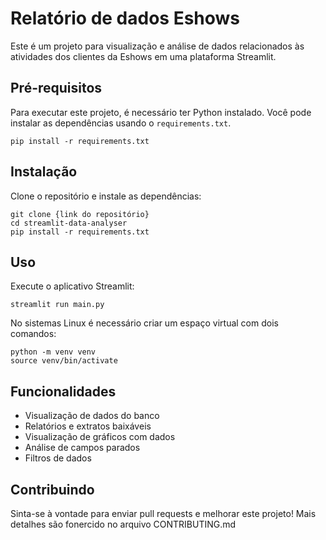 
# Relatório de dados  Eshows

Este é um projeto para visualização e análise de dados relacionados às atividades dos clientes da Eshows em uma plataforma Streamlit.

## Pré-requisitos

Para executar este projeto, é necessário ter Python instalado. Você pode instalar as dependências usando o `requirements.txt`.

```
pip install -r requirements.txt
```

## Instalação

Clone o repositório e instale as dependências:

```
git clone {link do repositório}
cd streamlit-data-analyser
pip install -r requirements.txt
```

## Uso

Execute o aplicativo Streamlit:

```
streamlit run main.py
```

No sistemas Linux é necessário criar um espaço virtual com dois comandos:
```
python -m venv venv
source venv/bin/activate
```

## Funcionalidades

- Visualização de dados do banco
- Relatórios e extratos baixáveis
- Visualização de gráficos com dados
- Análise de campos parados
- Filtros de dados

## Contribuindo

Sinta-se à vontade para enviar pull requests e melhorar este projeto! Mais detalhes são fonercido no arquivo CONTRIBUTING.md
